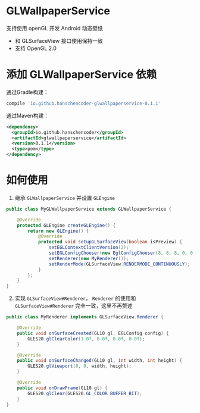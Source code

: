 # GLWallpaperService
支持使用 openGL 开发 Android 动态壁纸

 - 和 GLSurfaceView 接口使用保持一致
 - 支持 OpenGL 2.0

# 添加 GLWallpaperService 依赖

通过Gradle构建：

```groovy
compile 'io.github.hanschencoder-glwallpaperservice-0.1.1'
```

通过Maven构建：

```xml
<dependency>
  <groupId>io.github.hanschencoder</groupId>
  <artifactId>glwallpaperservice</artifactId>
  <version>0.1.1</version>
  <type>pom</type>
</dependency>
```

# 如何使用

1. 继承 `GLWallpaperService` 并设置 `GLEngine`

```java
public class MyGLWallpaperService extends GLWallpaperService {

    @Override
    protected GLEngine createGLEngine() {
        return new GLEngine() {
            @Override
            protected void setupGLSurfaceView(boolean isPreview) {
                setEGLContextClientVersion(2);
                setEGLConfigChooser(new EglConfigChooser(8, 8, 8, 0, 0, 0, 0));
                setRenderer(new MyRenderer());
                setRenderMode(GLSurfaceView.RENDERMODE_CONTINUOUSLY);
            }
        };
    }
}
```

2. 实现 `GLSurfaceView#Renderer`， `Renderer` 的使用和 `GLSurfaceView#Renderer` 完全一致，这里不再赘述

```java
public class MyRenderer implements GLSurfaceView.Renderer {

    @Override
    public void onSurfaceCreated(GL10 gl, EGLConfig config) {
        GLES20.glClearColor(1.0f, 0.0f, 0.0f, 0.0f);
    }

    @Override
    public void onSurfaceChanged(GL10 gl, int width, int height) {
        GLES20.glViewport(0, 0, width, height);
    }

    @Override
    public void onDrawFrame(GL10 gl) {
        GLES20.glClear(GLES20.GL_COLOR_BUFFER_BIT);
    }
}
```